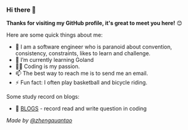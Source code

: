 ### Hi there 👋

<!--
**zhengquantao/zhengquantao** is a ✨ _special_ ✨ repository because its `README.md` (this file) appears on your GitHub profile.

Here are some ideas to get you started:

- 🔭 I’m currently working on ...
- 🌱 I’m currently learning ...
- 👯 I’m looking to collaborate on ...
- 🤔 I’m looking for help with ...
- 💬 Ask me about ...
- 📫 How to reach me: ...
- 😄 Pronouns: ...
- ⚡ Fun fact: ...
-->

**Thanks for visiting my GitHub profile, it's great to meet you here!** 😊

Here are some quick things about me:

- 🔭 I am a software engineer who is paranoid about convention, consistency, constraints, likes to learn and challenge.
- 🌱 I’m currently learning Goland
- 🧑‍💻 Coding is my passion.
- 📫 The best way to reach me is to send me an email.
- ⚡ Fun fact: I often play basketball and bicycle riding.

Some study record on blogs:

- 🐳 [BLOGS](https://www.cnblogs.com/taozhengquan/) - record read and write question in coding


_Made by [@zhengquantao](https://github.com/zhegnquantao/zhengquantao)_

